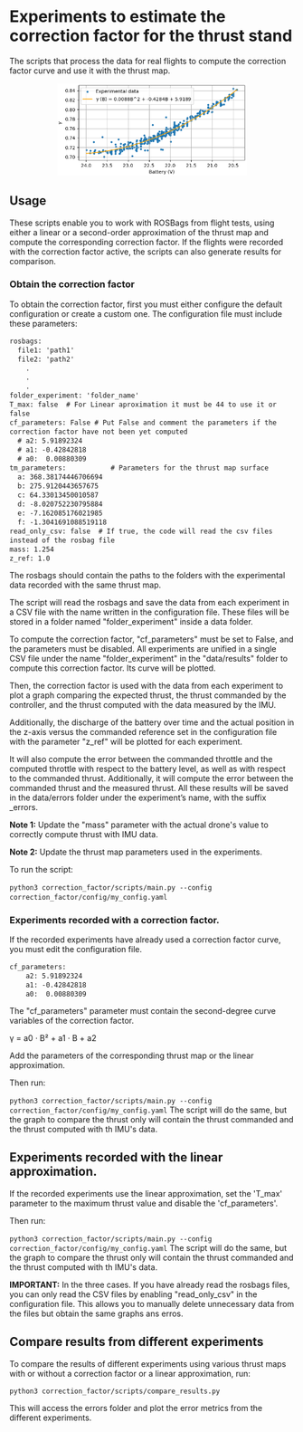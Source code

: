 # Experiments to estimate the correction factor for the thrust stand
 
 The scripts that process the data for real flights to compute the correction factor curve and use it with the thrust map.
<div align="center">
 <img src="../figures/fit-correction-factor.png" alt="SR-TM" width="335"/> 
</div>

## Usage
These scripts enable you to work with ROSBags from flight tests, using either a linear or a second-order approximation of the thrust map and compute the corresponding correction factor. If the flights were recorded with the correction factor active, the scripts can also generate results for comparison.

### Obtain the correction factor
To obtain the correction factor, first you must either configure the default configuration or create a custom one. 
The configuration file must include these parameters:
```
rosbags:
  file1: 'path1'  
  file2: 'path2'  
    .
    .
    .
folder_experiment: 'folder_name'   
T_max: false  # For Linear aproximation it must be 44 to use it or false
cf_parameters: False # Put False and comment the parameters if the correction factor have not been yet computed
  # a2: 5.91892324          
  # a1: -0.42842818
  # a0:  0.00880309
tm_parameters:           # Parameters for the thrust map surface      
  a: 368.38174446706694
  b: 275.9120443657675
  c: 64.33013450010587
  d: -8.020752230795884
  e: -7.162085176021985
  f: -1.3041691088519118
read_only_csv: false  # If true, the code will read the csv files instead of the rosbag file
mass: 1.254
z_ref: 1.0
```
The rosbags should contain the paths to the folders with the experimental data recorded with the same thrust map.

The script will read the rosbags and save the data from each experiment in a CSV file with the name written in the configuration file. These files will be stored in a folder named "folder_experiment" inside a data folder.

To compute the correction factor, "cf_parameters" must be set to False, and the parameters must be disabled.
All experiments are unified in a single CSV file under the name "folder_experiment" in the "data/results" folder to compute this correction factor. Its curve will be plotted.

Then, the correction factor is used with the data from each experiment to plot a graph comparing the expected thrust, the thrust commanded by the controller, and the thrust computed with the data measured by the IMU.

Additionally, the discharge of the battery over time and the actual position in the z-axis versus the commanded reference set in the configuration file with the parameter "z_ref" will be plotted for each experiment.

It will also compute the error between the commanded throttle and the computed throttle with respect to the battery level, as well as with respect to the commanded thrust. Additionally, it will compute the error between the commanded thrust and the measured thrust. All these results will be saved in the data/errors folder under the experiment’s name, with the suffix _errors.

**Note 1:**
Update the "mass" parameter with the actual drone's value to correctly compute thrust with IMU data.

**Note 2:** 
Update the thrust map parameters used in the experiments.



To run the script:


 `
python3 correction_factor/scripts/main.py --config correction_factor/config/my_config.yaml
`

### Experiments recorded with a correction factor.

If the recorded experiments have already used a correction factor curve, you must edit the configuration file.

```
cf_parameters: 
    a2: 5.91892324          
    a1: -0.42842818
    a0:  0.00880309
```
The "cf_parameters" parameter must contain the second-degree curve variables of the correction factor.

γ = a0 · B² + a1 · B + a2

Add the parameters of the corresponding thrust map or the linear approximation.

Then run:

 `
python3 correction_factor/scripts/main.py --config correction_factor/config/my_config.yaml
`
The script will do the same, but the graph to compare the thrust only will contain the thrust commanded and the thrust computed with th IMU's data. 

## Experiments recorded with the linear approximation.
If the recorded experiments use the linear approximation, set the 'T_max' parameter to the maximum thrust value and disable the 'cf_parameters'.

Then run:

 `
python3 correction_factor/scripts/main.py --config correction_factor/config/my_config.yaml
`
The script will do the same, but the graph to compare the thrust only will contain the thrust commanded and the thrust computed with th IMU's data. 

**IMPORTANT:**
In the three cases. If you have already read the rosbags files, you can only read the CSV files by enabling "read_only_csv" in the configuration file. This allows you to manually delete unnecessary data from the files but obtain the same graphs ans erros.

## Compare results from different experiments

To compare the results of different experiments using various thrust maps with or without a correction factor or a linear approximation, run:

 ```
python3 correction_factor/scripts/compare_results.py 
```
This will access the errors folder and plot the error metrics from the different experiments.